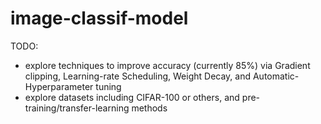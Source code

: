 # image-classif-model
TODO:
- explore techniques to improve accuracy (currently 85%) via Gradient clipping, Learning-rate Scheduling, Weight Decay, and Automatic-Hyperparameter tuning
- explore datasets including CIFAR-100 or others, and pre-training/transfer-learning methods
